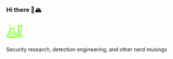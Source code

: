### Hi there 👋🏔️

<a href="https://br0k3nlab.com/"> <img src="bl_logo1.png" class="center" alt="Logo" style="max-width:50px" width="250"></a>

Security research, detection engineering, and other nerd musings


<!--
**brokensound77/brokensound77** is a ✨ _special_ ✨ repository because its `README.md` (this file) appears on your GitHub profile.

Here are some ideas to get you started:

- 🔭 I’m currently working on ...
- 🌱 I’m currently learning ...
- 👯 I’m looking to collaborate on ...
- 🤔 I’m looking for help with ...
- 💬 Ask me about ...
- 📫 How to reach me: ...
- 😄 Pronouns: ...
- ⚡ Fun fact: ...
-->



